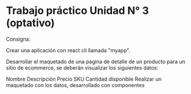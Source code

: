 # Trabajo práctico Unidad N° 3 (optativo)

Consigna:

Crear una aplicación con react cli llamada "myapp".

Desarrollar el maquetado de una pagina de detalle de un producto para un sitio de ecommerce, se deberán visualizar los siguientes datos:

Nombre
Descripción
Precio
SKU
Cantidad disponible
Realizar un maquetado con los datos, desarrollado con componentes
